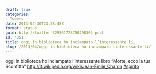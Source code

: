 ```yaml
---
draft: true
categories:
- Tweets
date: 2013-04-30T23:28:48Z
format: status
guid: http://twitter-329361723750498304-post
id: 4351
title: oggi in biblioteca ho inciampato l’interessante li…
slug: /2013/04/oggi-in-biblioteca-ho-inciampato-linteressante-li/
---
```


oggi in biblioteca ho inciampato l’interessante libro “Morte, ecco la tua Sconfitta” http://it.wikipedia.org/wiki/Jean-Émile_Charon [#spirito](http://twitter.com/search?q=%23spirito)